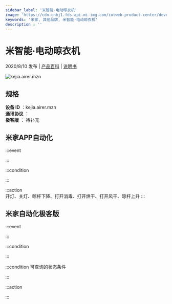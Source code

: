 ```yaml
---
sidebar_label: '米智能·电动晾衣机'
image: 'https://cdn.cnbj1.fds.api.mi-img.com/iotweb-product-center/developer_1591447538650DuaM5OlO.png?GalaxyAccessKeyId=AKVGLQWBOVIRQ3XLEW&Expires=9223372036854775807&Signature=cfD2Qk+X54ZmbPvE7bvQTVOeh4Q='
keywords: '米家, 其他品牌, 米智能·电动晾衣机'
description : ''
---
```

# 米智能·电动晾衣机

2020/8/10 发布 | [产品百科](https://home.mi.com/webapp/content/baike/product/index.html?model=kejia.airer.mzn/) | [说明书](https://home.mi.com/views/introduction.html?model=kejia.airer.mzn&region=cn)

![kejia.airer.mzn](https://cdn.cnbj1.fds.api.mi-img.com/iotweb-product-center/developer_1591447538650DuaM5OlO.png?GalaxyAccessKeyId=AKVGLQWBOVIRQ3XLEW&Expires=9223372036854775807&Signature=cfD2Qk+X54ZmbPvE7bvQTVOeh4Q=)

## 规格  
> 
**设备 ID** ：kejia.airer.mzn  
**通讯协议** ：  
**极客版**  ： 待补充 


## 米家APP自动化  

:::event  

:::

:::condition  

:::

:::action   
开灯、关灯、晾杆下降、打开消毒、打开烘干、打开风干、晾杆上升
:::

## 米家自动化极客版  

:::event  

:::

:::condition  

:::

:::condition 可查询的状态条件  

:::

:::action  

:::

        
